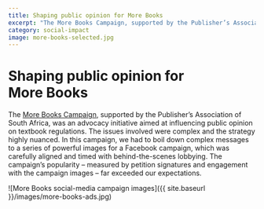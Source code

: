 ```yaml
---
title: Shaping public opinion for More Books
excerpt: "The More Books Campaign, supported by the Publisher’s Association of South Africa, was an advocacy initiative aimed at influencing public opinion on textbook regulations."
category: social-impact
image: more-books-selected.jpg
---
```


# Shaping public opinion for More&nbsp;Books

The [More Books Campaign](http://morebooks.co.za), supported by the Publisher’s Association of South Africa, was an advocacy initiative aimed at influencing public opinion on textbook regulations. The issues involved were complex and the strategy highly nuanced. In this campaign, we had to boil down complex messages to a series of powerful images for a Facebook campaign, which was carefully aligned and timed with behind-the-scenes lobbying. The campaign’s popularity – measured by petition signatures and engagement with the campaign images – far exceeded our expectations.

![More Books social-media campaign images]({{ site.baseurl }}/images/more-books-ads.jpg)
